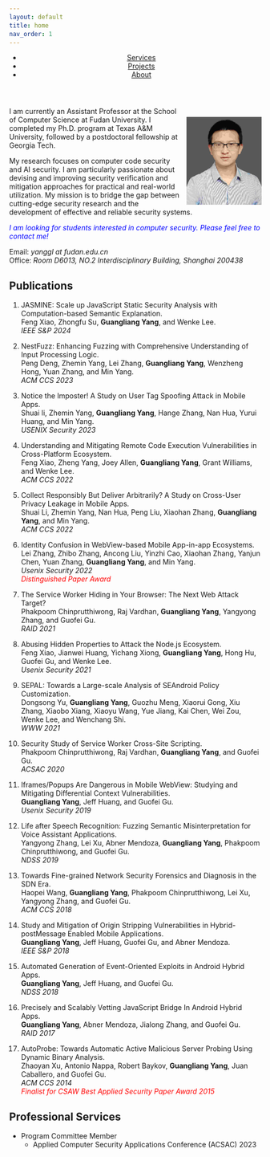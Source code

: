 ```yaml
---
layout: default
title: home
nav_order: 1
---
```


<header>
            <nav>
                <ul class="nav__links">
                    <li><a href="services.html">Services</a></li>
                    <li><a href="projects.html">Projects</a></li>
                    <li><a href="about.html">About</a></li>
                </ul>
            </nav>
</header>

<img width="150px"  style="float:right; margin-left:10px;margin-top:20px;" src="./pictures/self.jpg">


I am currently an Assistant Professor at the School of Computer Science at Fudan University. I completed my Ph.D. program at Texas A&M University, followed by a postdoctoral fellowship at Georgia Tech.

My research focuses on computer code security and AI security. I am particularly passionate about devising and improving security verification and mitigation approaches for practical and real-world utilization. My mission is to bridge the gap between cutting-edge security research and the development of effective and reliable security systems.
   
<span style="color:blue">*I am looking for students interested in computer security. Please feel free to contact me!*</span>  


Email:<em>   yanggl at fudan.edu.cn</em>    
Office:<em> Room D6013, NO.2 Interdisciplinary Building, Shanghai 200438</em>  


## Publications


1. JASMINE: Scale up JavaScript Static Security Analysis with Computation-based Semantic Explanation.  
Feng Xiao, Zhongfu Su, **Guangliang Yang**, and Wenke Lee.   
*IEEE S&P 2024*

1. NestFuzz: Enhancing Fuzzing with Comprehensive Understanding of Input Processing Logic.    
   Peng Deng, Zhemin Yang, Lei Zhang, **Guangliang Yang**, Wenzheng Hong, Yuan Zhang, and Min Yang.    
   *ACM CCS 2023*   
    
3. Notice the Imposter! A Study on User Tag Spoofing Attack in Mobile Apps.   
Shuai li, Zhemin Yang, **Guangliang Yang**, Hange Zhang, Nan Hua, Yurui Huang, and Min Yang.  
*USENIX Security 2023*

4. Understanding and Mitigating Remote Code Execution Vulnerabilities in Cross-Platform Ecosystem.  
Feng Xiao, Zheng Yang, Joey Allen, **Guangliang Yang**, Grant Williams, and Wenke Lee.  
*ACM CCS 2022*

2. Collect Responsibly But Deliver Arbitrarily? A Study on Cross-User Privacy Leakage in Mobile Apps.  
Shuai Li, Zhemin Yang, Nan Hua, Peng Liu, Xiaohan Zhang, **Guangliang Yang**, and Min Yang.  
*ACM CCS 2022*

3. Identity Confusion in WebView-based Mobile App-in-app Ecosystems.  
Lei Zhang, Zhibo Zhang, Ancong Liu, Yinzhi Cao, Xiaohan Zhang, Yanjun Chen, Yuan Zhang, **Guangliang Yang**, and Min Yang.  
*Usenix Security 2022*     
<span style="color:red">*Distinguished Paper Award*</span>  

2. The Service Worker Hiding in Your Browser: The Next Web Attack Target?    
Phakpoom Chinprutthiwong, Raj Vardhan, **Guangliang Yang**, Yangyong Zhang, and Guofei Gu.   
*RAID 2021*

2. Abusing Hidden Properties to Attack the Node.js Ecosystem.  
Feng Xiao, Jianwei Huang, Yichang Xiong, **Guangliang Yang**, Hong Hu, Guofei Gu, and Wenke Lee.  
*Usenix Security 2021*

9. SEPAL: Towards a Large-scale Analysis of SEAndroid Policy Customization.  
Dongsong Yu, **Guangliang Yang**, Guozhu Meng, Xiaorui Gong, Xiu Zhang, Xiaobo Xiang, Xiaoyu Wang, Yue Jiang, Kai Chen, Wei Zou, Wenke Lee, and Wenchang Shi.  
*WWW 2021*

8. Security Study of Service Worker Cross-Site Scripting.  
Phakpoom Chinprutthiwong, Raj Vardhan, **Guangliang Yang**, and Guofei Gu.  
*ACSAC 2020*

7. Iframes/Popups Are Dangerous in Mobile WebView: Studying and Mitigating Differential Context Vulnerabilities.  
**Guangliang Yang**, Jeff Huang, and Guofei Gu.  
*Usenix Security 2019*

6. Life after Speech Recognition: Fuzzing Semantic Misinterpretation for Voice Assistant Applications.   
Yangyong Zhang, Lei Xu, Abner Mendoza, **Guangliang Yang**, Phakpoom Chinprutthiwong, and Guofei Gu.   
*NDSS 2019*

5. Towards Fine-grained Network Security Forensics and Diagnosis in the SDN Era.   
Haopei Wang, **Guangliang Yang**, Phakpoom Chinprutthiwong, Lei Xu, Yangyong Zhang, and Guofei Gu.  
*ACM CCS 2018*

4. Study and Mitigation of Origin Stripping Vulnerabilities in Hybrid-postMessage Enabled Mobile Applications.   
**Guangliang Yang**, Jeff Huang, Guofei Gu, and Abner Mendoza.  
*IEEE S&P 2018*

3. Automated Generation of Event-Oriented Exploits in Android Hybrid Apps.    
**Guangliang Yang**, Jeff Huang, and Guofei Gu.  
*NDSS 2018*

2. Precisely and Scalably Vetting JavaScript Bridge In Android Hybrid Apps.    
**Guangliang Yang**, Abner Mendoza, Jialong Zhang, and Guofei Gu.  
*RAID 2017*

1. AutoProbe: Towards Automatic Active Malicious Server Probing Using Dynamic Binary Analysis.   
Zhaoyan Xu, Antonio Nappa, Robert Baykov, **Guangliang Yang**, Juan Caballero, and Guofei Gu.  
*ACM CCS 2014*  
<span style="color:red">*Finalist for CSAW Best Applied Security Paper Award 2015*</span>
 
## Professional Services
- Program Committee Member
   - Applied Computer Security Applications Conference (ACSAC) 2023 
